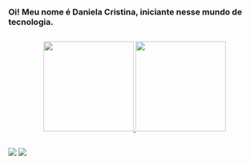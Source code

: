### Oi! Meu nome é Daniela Cristina, iniciante nesse mundo de tecnologia.

##

<div align="center">
  <a href="https://github.com/danicristina">
  <img height="180em" src="https://github-readme-stats.vercel.app/api?username=danicristina&show_icons=true&theme=dracula&include_all_commits=true&count_private=true"/>
  <img height="180em" src="https://github-readme-stats.vercel.app/api/top-langs/?username=danicristina&layout=compact&langs_count=7&theme=dracula"/>
</div>
  
  ##
   
  <a href = "mailto:dani.cristina.dcs@hotmail.com"><img src="https://img.shields.io/badge/Microsoft_Outlook-0078D4?style=for-the-badge&logo=microsoft-outlook&logoColor=white" target="_blank"></a>
  <a href="https://www.linkedin.com/in/daniela-cristina-silva-686196b9/" target="_blank"><img src="https://img.shields.io/badge/-LinkedIn-%230077B5?style=for-the-badge&logo=linkedin&logoColor=white" target="_blank"></a>
